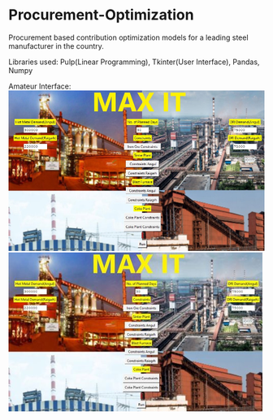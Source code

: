 # Procurement-Optimization

Procurement based contribution optimization models for a leading steel manufacturer in the country.

Libraries used: Pulp(Linear Programming), Tkinter(User Interface), Pandas, Numpy

Amateur Interface:
![](maxit.jpg)
![](maxit1.jpg)
